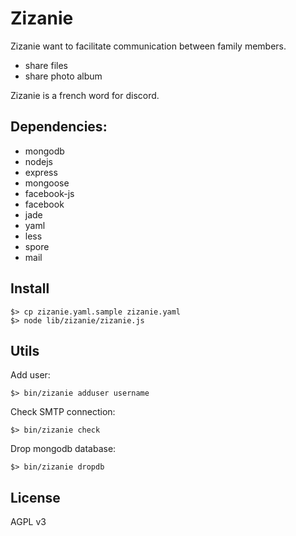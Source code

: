# Zizanie

Zizanie want to facilitate communication between family members.

* share files
* share photo album

Zizanie is a french word for discord.

## Dependencies:

* mongodb
* nodejs
* express
* mongoose
* facebook-js
* facebook
* jade
* yaml
* less
* spore
* mail

## Install

    $> cp zizanie.yaml.sample zizanie.yaml
    $> node lib/zizanie/zizanie.js

## Utils

Add user:

    $> bin/zizanie adduser username

Check SMTP connection:

    $> bin/zizanie check

Drop mongodb database:

    $> bin/zizanie dropdb

## License

AGPL v3
